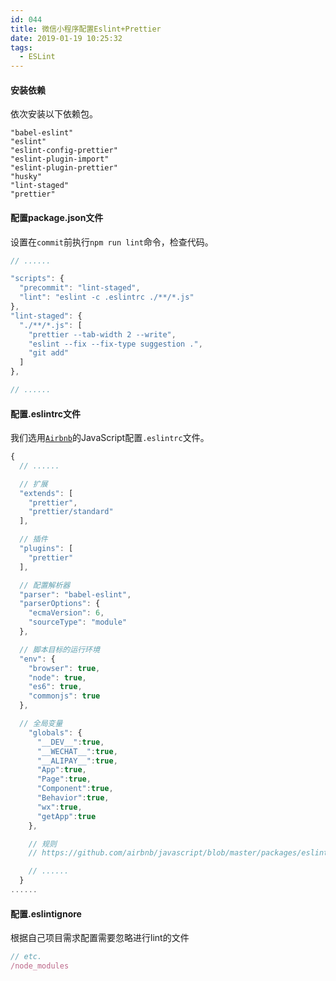 ```yaml
---
id: 044
title: 微信小程序配置Eslint+Prettier
date: 2019-01-19 10:25:32
tags:
  - ESLint
---
```


#### 安装依赖
  依次安装以下依赖包。
  ```
  "babel-eslint"
  "eslint"
  "eslint-config-prettier"
  "eslint-plugin-import"
  "eslint-plugin-prettier"
  "husky"
  "lint-staged"
  "prettier"
  ```

#### 配置package.json文件
  设置在`commit`前执行`npm run lint`命令，检查代码。
  ```js
  // ......

  "scripts": {
    "precommit": "lint-staged",
    "lint": "eslint -c .eslintrc ./**/*.js"
  },
  "lint-staged": {
    "./**/*.js": [
      "prettier --tab-width 2 --write",
      "eslint --fix --fix-type suggestion .",
      "git add"
    ]
  },

  // ......
  ```
#### 配置.eslintrc文件
  我们选用[`Airbnb`](https://github.com/airbnb/javascript/blob/master/packages/eslint-config-airbnb-base/rules/style.js)的JavaScript配置`.eslintrc`文件。
  ```js
  {
    // ......

    // 扩展
    "extends": [
      "prettier",
      "prettier/standard"
    ],
  
    // 插件
    "plugins": [
      "prettier"
    ],

    // 配置解析器
    "parser": "babel-eslint",
    "parserOptions": {
      "ecmaVersion": 6,
      "sourceType": "module"
    },

    // 脚本目标的运行环境
    "env": {
      "browser": true,
      "node": true,
      "es6": true,
      "commonjs": true
    },

    // 全局变量
      "globals": {
        "__DEV__":true,
        "__WECHAT__":true,
        "__ALIPAY__":true,
        "App":true,
        "Page":true,
        "Component":true,
        "Behavior":true,
        "wx":true,
        "getApp":true
      },

      // 规则
      // https://github.com/airbnb/javascript/blob/master/packages/eslint-config-airbnb-base/rules/style.js

      // ......
    }
  ......
  ```
#### 配置.eslintignore
  根据自己项目需求配置需要忽略进行lint的文件
  ```js
  // etc.
  /node_modules
  ```
